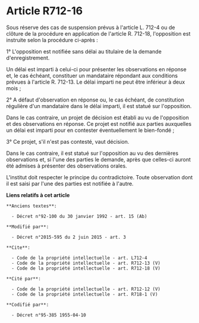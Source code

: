# Article R712-16

Sous réserve des cas de suspension prévus   à l'article L. 712-4 ou de clôture de la procédure en application de l'article R.
712-18, l'opposition est instruite selon la procédure ci-après : 

1° L'opposition est notifiée sans délai au titulaire de la demande d'enregistrement. 

Un délai est imparti à celui-ci pour présenter les observations en réponse et, le cas échéant, constituer un mandataire
répondant aux conditions prévues à l'article R. 712-13. Le délai imparti ne peut être inférieur à deux mois ; 

2° A défaut d'observation en réponse ou, le cas échéant, de constitution régulière d'un mandataire dans le délai imparti, il
est statué sur l'opposition. 

Dans le cas contraire, un projet de décision est établi au vu de l'opposition et des observations en réponse. Ce projet est
notifié aux parties auxquelles un délai est imparti pour en contester éventuellement le bien-fondé ; 

3° Ce projet, s'il n'est pas contesté, vaut décision. 

Dans le cas contraire, il est statué sur l'opposition au vu des dernières observations et, si l'une des parties le demande,
après que celles-ci auront été admises à présenter des observations orales. 

L'institut doit respecter le principe du contradictoire. Toute observation dont il est saisi par l'une des parties est
notifiée à l'autre.

**Liens relatifs à cet article**

	**Anciens textes**:

	  - Décret n°92-100 du 30 janvier 1992 - art. 15 (Ab)

	**Modifié par**:

	  - Décret n°2015-595 du 2 juin 2015 - art. 3

	**Cite**:

	  - Code de la propriété intellectuelle - art. L712-4
	  - Code de la propriété intellectuelle - art. R712-13 (V)
	  - Code de la propriété intellectuelle - art. R712-18 (V)

	**Cité par**:

	  - Code de la propriété intellectuelle - art. R712-12 (V)
	  - Code de la propriété intellectuelle - art. R718-1 (V)

	**Codifié par**:

	  - Décret n°95-385 1955-04-10
